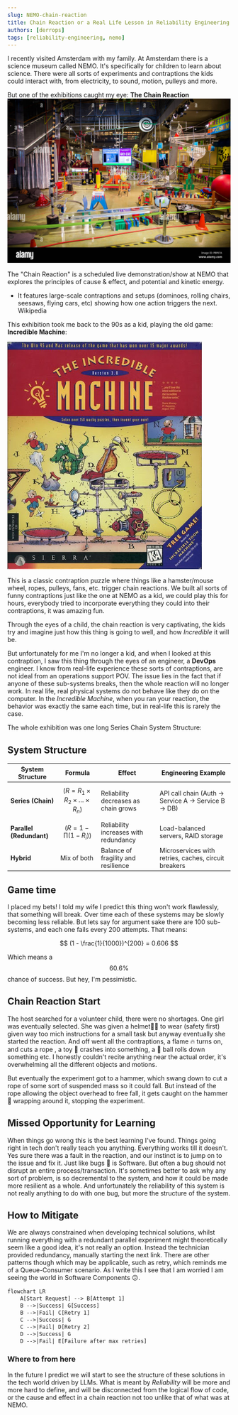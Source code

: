 ```yaml
---
slug: NEMO-chain-reaction
title: Chain Reaction or a Real Life Lesson in Reliability Engineering at NEMO
authors: [derrops]
tags: [reliability-engineering, nemo]
---
```


I recently visited Amsterdam with my family. At Amsterdam there is a science museum called NEMO. It's specifically for children to learn about science. There were all sorts of experiments and contraptions the kids could interact with, from electricity, to sound, motion, pulleys and more.

But one of the exhibitions caught my eye: **The Chain Reaction** ![NEMO-chain-reaction](./nemo-chain-reaction.png)

The "Chain Reaction" is a scheduled live demonstration/show at NEMO that explores the principles of cause & effect, and potential and kinetic energy.

- It features large-scale contraptions and setups (dominoes, rolling chairs, seesaws, flying cars, etc) showing how one action triggers the next.
  Wikipedia

This exhibition took me back to the 90s as a kid, playing the old game: **Incredible Machine**:

![the-incredible-machine](./the-incredible-machine.png)

This is a classic contraption puzzle where things like a hamster/mouse wheel, ropes, pulleys, fans, etc. trigger chain reactions. We built all sorts of funny contraptions just like the one at NEMO as a kid, we could play this for hours, everybody tried to incorporate everything they could into their contraptions, it was amazing fun.

Through the eyes of a child, the chain reaction is very captivating, the kids try and imagine just how this thing is going to well, and how _Incredible_ it will be.

But unfortunately for me I'm no longer a kid, and when I looked at this contraption, I saw this thing through the eyes of an engineer, a **DevOps** engineer. I know from real-life experience these sorts of contraptions, are not ideal from an operations support POV. The issue lies in the fact that if anyone of these sub-systems breaks, then the whole reaction will no longer work. In real life, real physical systems do not behave like they do on the computer. In the _Incredible Machine_, when you ran your reaction, the behavior was exactly the same each time, but in real-life this is rarely the case.

The whole exhibition was one long Series Chain System Structure:

## System Structure

| **System Structure**     | **Formula**                                      | **Effect**                            | **Engineering Example**                              |
| ------------------------ | ------------------------------------------------ | ------------------------------------- | ---------------------------------------------------- |
| **Series (Chain)**       | $$(R = R_1 \times R_2 \times \dots \times R_n)$$ | Reliability decreases as chain grows  | API call chain (Auth → Service A → Service B → DB)   |
| **Parallel (Redundant)** | $$(R = 1 - \prod(1 - R_i))$$                     | Reliability increases with redundancy | Load-balanced servers, RAID storage                  |
| **Hybrid**               | Mix of both                                      | Balance of fragility and resilience   | Microservices with retries, caches, circuit breakers |

## Game time

I placed my bets! I told my wife I predict this thing won't work flawlessly, that something will break. Over time each of these systems may be slowly becoming less reliable. But lets say for argument sake there are 100 sub-systems, and each one fails every 200 attempts. That means:

$$ (1 - \frac{1}{1000})^{200} = 0.606 $$

Which means a $$60.6\%$$ chance of success. But hey, I'm pessimistic.

## Chain Reaction Start

The host searched for a volunteer child, there were no shortages. One girl was eventually selected. She was given a helmet👷‍♀️ to wear (safety first) given way too mich instructions for a small task but anyway eventually she started the reaction. And off went all the contraptions, a flame 🔥 turns on, and cuts a rope , a toy 🚗 crashes into something, a 🎱 ball rolls down something etc. I honestly couldn't recite anything near the actual order, it's overwhelming all the different objects and motions.

But eventually the experiment got to a hammer, which swang down to cut a rope of some sort of suspended mass so it could fall. But instead of the rope allowing the object overhead to free fall, it gets caught on the hammer 🔨 wrapping around it, stopping the experiment.

## Missed Opportunity for Learning

When things go wrong this is the best learning I've found. Things going right in tech don't really teach you anything. Everything works till it doesn't. Yes sure there was a fault in the reaction, and our instinct is to jump on to the issue and fix it. Just like bugs 🐞 is Software. But often a bug should not disrupt an entire process/transaction. It's sometimes better to ask why any sort of problem, is so decremental to the system, and how it could be made more resilient as a whole. And unfortunately the reliability of this system is not really anything to do with one bug, but more the structure of the system.

## How to Mitigate

We are always constrained when developing technical solutions, whilst running everything with a redundant parallel experiment might theoretically seem like a good idea, it's not really an option. Instead the technician provided redundancy, manually starting the next link. There are other patterns though which may be applicable, such as retry, which reminds me of a Queue-Consumer scenario. As I write this I see that I am worried I am seeing the world in Software Components 😕.

```mermaid
flowchart LR
    A[Start Request] --> B[Attempt 1]
    B -->|Success| G[Success]
    B -->|Fail| C[Retry 1]
    C -->|Success| G
    C -->|Fail| D[Retry 2]
    D -->|Success| G
    D -->|Fail| E[Failure after max retries]
```

### Where to from here

In the future I predict we will start to see the structure of these solutions in the tech world driven by LLMs. What is meant by _Reliability_ will be more and more hard to define, and will be disconnected from the logical flow of code, or the cause and effect in a chain reaction not too unlike that of what was at NEMO.
